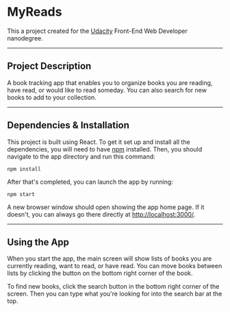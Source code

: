 # MyReads
This a project created for the [Udacity](www.udacity.com) Front-End Web Developer nanodegree.

---
## Project Description
A book tracking app that enables you to organize books you are reading, have read, or would like to read someday. You can also search for new books to add to your collection.

---
## Dependencies & Installation

This project is built using React. To get it set up and install all the dependencies, you will need to have [npm](https://www.npmjs.com/) installed. Then, you should navigate to the app directory and run this command:
```
npm install
```
After that's completed, you can launch the app by running:
```
npm start
```
A new browser window should open showing the app home page. If it doesn't, you can always go there directly at [http://localhost:3000/](http://localhost:3000).

---
## Using the App

When you start the app, the main screen will show lists of books you are currently reading, want to read, or have read. You can move books between lists by clicking the button on the bottom right corner of the book.

To find new books, click the search button in the bottom right corner of the screen. Then you can type what you're looking for into the search bar at the top. 